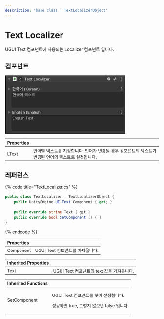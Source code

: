 ```yaml
---
description: 'base class : TextLocalizerObject'
---
```


# Text Localizer

UGUI Text 컴포넌트에 사용되는 Localizer 컴포넌트 입니다.

## 컴포넌트

![](../../../.gitbook/assets/text_localizer_inspector.png)

| Properties |  |
| :--- | :--- |
| LText | 언어별 텍스트를 지정합니다. 언어가 변경될 경우 컴포넌트의 텍스트가 변경된 언어의 텍스트로 설정됩니다. |

## 레퍼런스

{% code title="TextLocalizer.cs" %}
```csharp
public class TextLocalizer : TextLocalizerObject {
    public UnityEngine.UI.Text Component { get; }
    
    public override string Text { get }  
    public override bool SetComponent () { }
}
```
{% endcode %}

| Properties |  |
| :--- | :--- |
| Component | UGUI Text 컴포넌트를 가져옵니다. |

| Inherited Properties |  |
| :--- | :--- |
| Text | UGUI Text 컴포넌트의 text 값을 가져옵니다. |

<table>
  <thead>
    <tr>
      <th style="text-align:left">Inherited Functions</th>
      <th style="text-align:left"></th>
    </tr>
  </thead>
  <tbody>
    <tr>
      <td style="text-align:left">SetComponent</td>
      <td style="text-align:left">
        <p>UGUI Text &#xCEF4;&#xD3EC;&#xB10C;&#xD2B8;&#xB97C; &#xCC3E;&#xC544; &#xC124;&#xC815;&#xD569;&#xB2C8;&#xB2E4;.</p>
        <p>&#xC131;&#xACF5;&#xD558;&#xBA74; true, &#xADF8;&#xB807;&#xC9C0; &#xC54A;&#xC73C;&#xBA74;
          false &#xC785;&#xB2C8;&#xB2E4;.</p>
      </td>
    </tr>
  </tbody>
</table>



